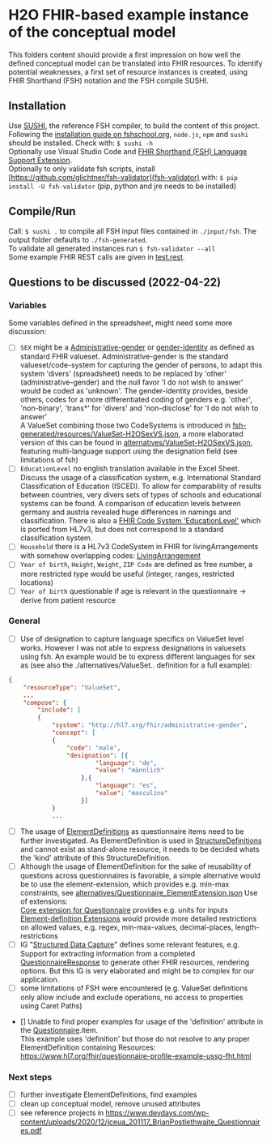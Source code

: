 # H2O FHIR-based example instance of the conceptual model

This folders content should provide a first impression on how well the defined conceptual model can be translated into FHIR resources. To identify potential weaknesses, a first set of resource instances is created, using FHIR Shorthand (FSH) notation and the FSH compile SUSHI.

## Installation
Use [SUSHI](https://fshschool.org/docs/sushi/), the reference FSH compiler, to build the content of this project.  
Following the [installation guide on fshschool.org](https://fshschool.org/docs/sushi/installation/), `node.js`, `npm` and `sushi` should be installed. Check with: `$ sushi -h`  
Optionally use Visual Studio Code and [FHIR Shorthand (FSH) Language Support Extension](https://marketplace.visualstudio.com/items?itemName=MITRE-Health.vscode-language-fsh).  
Optionally to only validate fsh scripts, install [https://github.com/glichtner/fsh-validator](fsh-validator) with: `$ pip install -U fsh-validator` (pip, python and jre needs to be installed)

## Compile/Run
Call: `$ sushi .` to compile all FSH input files contained in `./input/fsh`. The output folder defaults to `./fsh-generated`.  
To validate all generated instances run `$ fsh-validator --all`   
Some example FHIR REST calls are given in [test.rest](test.rest).

## Questions to be discussed (2022-04-22)
### Variables
Some variables defined in the spreadsheet, might need some more discussion:
- [ ] `SEX` might be a [Administrative-gender](http://hl7.org/fhir/r4/valueset-administrative-gender.html) or [gender-identity](http://hl7.org/fhir/ValueSet/gender-identity) as defined as standard FHIR valueset.
Administrative-gender is the standard valueset/code-system for capturing the gender of persons, to adapt this system 'divers' (spreadsheet) needs to be replaced by 'other' (administrative-gender) and the null favor 'I do not wish to answer' would be coded as 'unknown'.
The gender-identity provides, beside others, codes for a more differentiated coding of genders e.g. 'other', 'non-binary', 'trans*' for 'divers' and 'non-disclose' for 'I do not wish to answer'   
 A ValueSet combining those two CodeSystems is introduced in [fsh-generated/resources/ValueSet-H2OSexVS.json](fsh-generated/resources/ValueSet-H2OSexVS.json), a more elaborated version of this can be found in [alternatives/ValueSet-H2OSexVS.json](alternatives/ValueSet-H2OSexVS.json), featuring multi-language support using the designation field (see limitations of fsh)
- [ ] `EducationLevel` no english translation available in the Excel Sheet. Discuss the usage of a classification system, e.g. International Standard Classification of Education (ISCED). To allow for comparability of results between countries, very divers sets of types of schools and educational systems can be found. A comparison of education levels between germany and austria revealed huge differences in namings and classification.
There is also a [FHIR Code System 'EducationLevel'](https://www.hl7.org/fhir/v3/EducationLevel/cs.html) which is ported from HL7v3, but does not correspond to a standard classification system.
- [ ] `Household` there is a HL7v3 CodeSystem in FHIR for livingArrangements with somehow overlapping codes: [LivingArrangement](https://www.hl7.org/fhir/v3/LivingArrangement/cs.html)
- [ ] `Year of birth`, `Height`, `Weight`, `ZIP Code` are defined as free number, a more restricted type would be useful (integer, ranges, restricted locations)
- [ ] `Year of birth` questionable if age is relevant in the questionnaire -> derive from patient resource

### General
- [ ] Use of designation to capture language specifics on ValueSet level works. However I was not able to express designations in valuesets using fsh. An example would be to express different languages for sex as (see also the ./alternatives/ValueSet.. definition for a full example):
```json
{
    "resourceType": "ValueSet",
    ...
    "compose": {
        "include": [
        {
            "system": "http://hl7.org/fhir/administrative-gender",
            "concept": [
            {
                "code": "male",
                "designation": [{
                        "language": "de",
                        "value": "männlich"
                    },{
                        "language": "es",
                        "value": "masculino"
                    }]
            }
            ...
```

- [ ] The usage of [ElementDefinitions](https://www.hl7.org/fhir/elementdefinition.html) as questionnaire items need to be further investigated. As ElementDefinition is used in [StructureDefinitions](https://www.hl7.org/fhir/structuredefinition.html#structuredefinition) and cannot exist as stand-alone resource, it needs to be decided whats the 'kind' attribute of this StructureDefinition.  
- [ ] Although the usage of ElementDefinition for the sake of reusability of questions across questionnaires is favorable, a simple alternative would be to use the element-extension, which provides e.g. min-max constraints, see [alternatives/Questionnaire_ElementExtension.json](alternatives/Questionnaire_ElementExtension.json)
Use of extensions:  
[Core extension for Questionnaire](https://www.hl7.org/fhir/questionnaire-extensions.html) provides e.g. units for inputs  
[Element-definition Extensions](https://www.hl7.org/fhir/element-extensions.html) would provide more detailed restrictions on allowed values, e.g. regex, min-max-values, decimal-places, length-restrictions
- [ ] IG "[Structured Data Capture](https://www.hl7.org/fhir/questionnaire.html)" defines some relevant features, e.g. Support for extracting information from a completed [QuestionnaireResponse](https://www.hl7.org/fhir/questionnaireresponse.html) to generate other FHIR resources, rendering options. But this IG is very elaborated and might be to complex for our application.
- [ ] some limitations of FSH were encountered (e.g. ValueSet definitions only allow include and exclude operations, no access to properties using Caret Paths)

- [] Unable to find proper examples for usage of the 'definition' attribute in the [Questionnaire](https://www.hl7.org/fhir/questionnaire.html#resource).item.   
This example uses 'definition' but those do not resolve to any proper ElementDefinition containing Resources:
 https://www.hl7.org/fhir/questionnaire-profile-example-ussg-fht.html

### Next steps
- [ ] further investigate ElementDefinitions, find examples
- [ ] clean up conceptual model, remove unused attributes
- [ ] see reference projects in https://www.devdays.com/wp-content/uploads/2020/12/jceua_201117_BrianPostlethwaite_Questionnaires.pdf